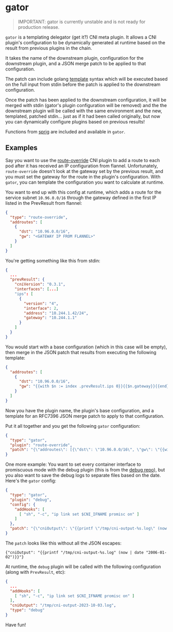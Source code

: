 # gator

>IMPORTANT: gator is currently unstable and is not ready for production
release.

`gator` is a templating delegator (get it?) CNI meta plugin. It allows a CNI
plugin's configuration to be dynamically generated at runtime based on the
result from previous plugins in the chain.

It takes the name of the downstream plugin, configuration for the downstream
plugin, and a JSON merge patch to be applied to that configuration.

The patch can include golang [template](https://pkg.go.dev/text/template)
syntax which will be executed based on the full input from stdin before the
patch is applied to the downstream configuration.

Once the patch has been applied to the downstream configuration, it will be
merged with stdin (gator's plugin configuration will be removed) and the the
downstream plugin will be called with the same environment and the new,
templated, patched stdin... just as if it had been called originally, but now
you can dynamically configure plugins based on previous results!

Functions from [sprig](https://github.com/Masterminds/sprig) are included and
available in `gator`.

## Examples

Say you want to use the
[route-override](https://github.com/openshift/route-override-cni) CNI plugin to
add a route to each pod after it has received an IP configuration from flannel.
Unfortunately, `route-override` doesn't look at the gateway set by the previous
result, and you must set the gateway for the route in the plugin's
configuration. With `gator`, you can template the configuration you want to
calculate at runtime.

You want to end up with this config at runtime, which adds a route for the
service subnet `10.96.0.0/16` through the gateway defined in the first IP
listed in the PrevResult from flannel:

```json
{
  "type": "route-override",
  "addroutes": [
    {
      "dst": "10.96.0.0/16",
      "gw": "<GATEWAY IP FROM FLANNEL>"
    }
  ]
}
```

You're getting something like this from stdin:

```json
{
  ...
  "prevResult": {
    "cniVersion": "0.3.1",
    "interfaces": [...]
    "ips": [
      {
        "version": "4",
        "interface": 2,
        "address": "10.244.1.42/24",
        "gateway": "10.244.1.1"
      }
    ]
  }
}
```

You would start with a base configuration (which in this case will be empty),
then merge in the JSON patch that results from executing the following
template:

```json
{
  "addroutes": [
    {
      "dst": "10.96.0.0/16",
      "gw": "{{with $n := index .prevResult.ips 0}}{{$n.gateway}}{{end}}"
    }
  ]
}
```

Now you have the plugin name, the plugin's base configuration, and a template
for an RFC7396 JSON merge patch to apply to that configuration.

Put it all together and you get the following `gator` configuration:

```json
{
  "type": "gator",
  "plugin": "route-override",
  "patch": "{\"addroutes\": [{\"dst\": \"10.96.0.0/16\", \"gw\": \"{{with $n := index .prevResult.ips 0}}{{$n.gateway}}{{end}}\"}]}",
}
```

One more example: You want to set every container interface to promiscuous mode
with the debug plugin (this is from the [debug
repo](https://github.com/containernetworking/cni/tree/main/plugins/debug)), but
you also want to save the debug logs to separate files based on the date.
Here's the `gator` config:

```json
{
  "type": "gator",
  "plugin": "debug",
  "config": {
    "addHooks": [
      [ "sh", "-c", "ip link set $CNI_IFNAME promisc on" ]
    ]
  },
  "patch": "{\"cniOutput\": \"{{printf \"/tmp/cni-output-%s.log\" (now | date \"2006-01-02\")}}\"}"
}
```

The `patch` looks like this without all the JSON escapes:

```
{"cniOutput": "{{printf "/tmp/cni-output-%s.log" (now | date "2006-01-02")}}"}
```

At runtime, the `debug` plugin will be called with the following configuration
(along with `PrevResult`, etc):

```json
{
  ...
  "addHooks": [
    [ "sh", "-c", "ip link set $CNI_IFNAME promisc on" ]
  ],
  "cniOutput": "/tmp/cni-output-2023-10-03.log",
  "type": "debug"
}
```

Have fun!
